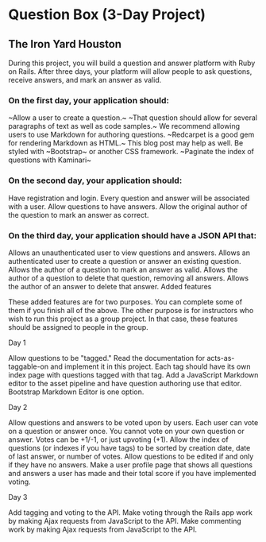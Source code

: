 # Question Box (3-Day Project)
## The Iron Yard Houston

During this project, you will build a question and answer platform with Ruby on Rails. After three days, your platform will allow people to ask questions, receive answers, and mark an answer as valid.

### On the first day, your application should:

~Allow a user to create a question.~ ~That question should allow for several paragraphs of text as well as code samples.~ We recommend allowing users to use Markdown for authoring questions. ~Redcarpet is a good gem for rendering Markdown as HTML.~ This blog post may help as well.
Be styled with ~Bootstrap~ or another CSS framework.
~Paginate the index of questions with Kaminari~

### On the second day, your application should:

Have registration and login.
Every question and answer will be associated with a user.
Allow questions to have answers.
Allow the original author of the question to mark an answer as correct.

### On the third day, your application should have a JSON API that:

Allows an unauthenticated user to view questions and answers.
Allows an authenticated user to create a question or answer an existing question.
Allows the author of a question to mark an answer as valid.
Allows the author of a question to delete that question, removing all answers.
Allows the author of an answer to delete that answer.
Added features  

These added features are for two purposes. You can complete some of them if you finish all of the above. The other purpose is for instructors who wish to run this project as a group project. In that case, these features should be assigned to people in the group.

Day 1  

Allow questions to be "tagged." Read the documentation for acts-as-taggable-on and implement it in this project. Each tag should have its own index page with questions tagged with that tag.
Add a JavaScript Markdown editor to the asset pipeline and have question authoring use that editor. Bootstrap Markdown Editor is one option.

Day 2  

Allow questions and answers to be voted upon by users. Each user can vote on a question or answer once. You cannot vote on your own question or answer. Votes can be +1/-1, or just upvoting (+1).
Allow the index of questions (or indexes if you have tags) to be sorted by creation date, date of last answer, or number of votes.
Allow questions to be edited if and only if they have no answers.
Make a user profile page that shows all questions and answers a user has made and their total score if you have implemented voting.

Day 3  

Add tagging and voting to the API.
Make voting through the Rails app work by making Ajax requests from JavaScript to the API.
Make commenting work by making Ajax requests from JavaScript to the API.
